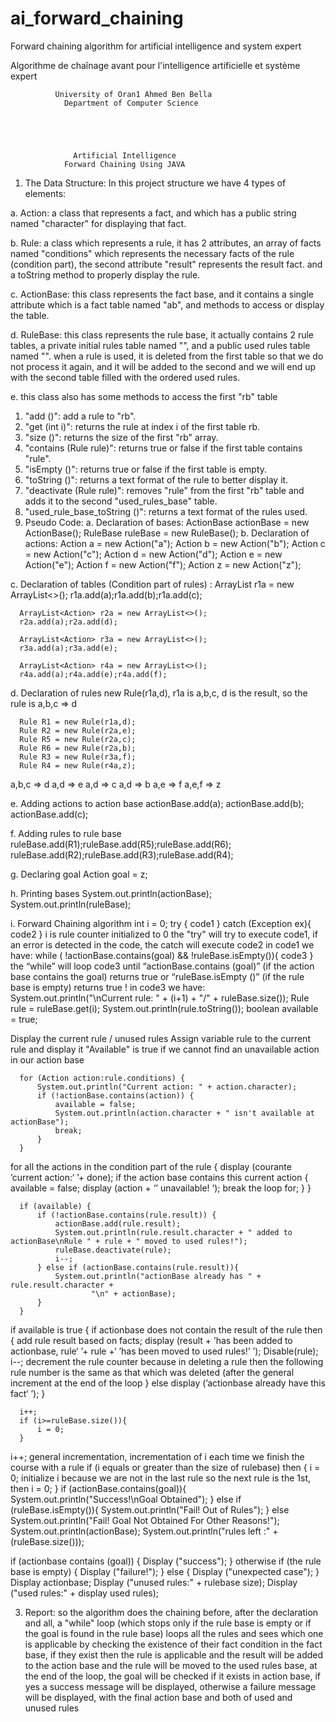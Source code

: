 # ai_forward_chaining
Forward chaining algorithm for artificial intelligence and system expert

Algorithme de chaînage avant pour l'intelligence artificielle et système expert


              University of Oran1 Ahmed Ben Bella
                Department of Computer Science





                  Artificial Intelligence
                Forward Chaining Using JAVA




1.	The Data Structure:
In this project structure we have 4 types of elements:

a.	 Action: a class that represents a fact, and which has a public string named "character" for displaying that fact.

b.	Rule: a class which represents a rule, it has 2 attributes, an array of facts named "conditions" which represents the necessary facts of the rule (condition part), the second attribute "result" represents the result fact.
and a toString method to properly display the rule.

c.	ActionBase: this class represents the fact base, and it contains a single attribute which is a fact table named "ab", and methods to access or display the table.

d.	RuleBase: this class represents the rule base, it actually contains 2 rule tables, a private initial rules table named "", and a public used rules table named "". when a rule is used, it is deleted from the first table so that we do not process it again, and it will be added to the second and we will end up with the second table filled with the ordered used rules.


e.	this class also has some methods to access the first "rb" table

1.	"add ()": add a rule to "rb".
2.	"get (int i)": returns the rule at index i of the first table rb.
3.	"size ()": returns the size of the first "rb" array.
4.	"contains (Rule rule)": returns true or false if the first table contains "rule".
5.	"isEmpty ()": returns true or false if the first table is empty.
6.	"toString ()": returns a text format of the rule to better display it.
7.	"deactivate (Rule rule)": removes "rule" from the first "rb" table and adds it to the second "used_rules_base" table.
8.	"used_rule_base_toString ()": returns a text format of the rules used.
2.	Pseudo Code:
a.	 Declaration of bases:
      ActionBase actionBase = new ActionBase();
      RuleBase ruleBase = new RuleBase();
b.	Declaration of actions:
      Action a = new Action("a");
      Action b = new Action("b");
      Action c = new Action("c");
      Action d = new Action("d");
      Action e = new Action("e");
      Action f = new Action("f");
      Action z = new Action("z");

c.	Declaration of tables (Condition part of rules) :
      ArrayList<Action> r1a = new ArrayList<>();
      r1a.add(a);r1a.add(b);r1a.add(c); 

      ArrayList<Action> r2a = new ArrayList<>();
      r2a.add(a);r2a.add(d);

      ArrayList<Action> r3a = new ArrayList<>();
      r3a.add(a);r3a.add(e);

      ArrayList<Action> r4a = new ArrayList<>();
      r4a.add(a);r4a.add(e);r4a.add(f);
  
d.	Declaration of rules
new Rule(r1a,d), r1a is a,b,c, d is the result, so the rule is a,b,c => d
  
      Rule R1 = new Rule(r1a,d); 
      Rule R2 = new Rule(r2a,e);
      Rule R5 = new Rule(r2a,c);
      Rule R6 = new Rule(r2a,b);
      Rule R3 = new Rule(r3a,f);
      Rule R4 = new Rule(r4a,z);
  
a,b,c => d
a,d => e
a,d => c
a,d => b
a,e => f
a,e,f => z

e.	Adding actions to action base
      actionBase.add(a);
      actionBase.add(b);
      actionBase.add(c);
  
f.	Adding rules to rule base
      ruleBase.add(R1);ruleBase.add(R5);ruleBase.add(R6);
      ruleBase.add(R2);ruleBase.add(R3);ruleBase.add(R4);
  
g.	Declaring goal
      Action goal = z;
  
h.	Printing bases
      System.out.println(actionBase);
      System.out.println(ruleBase);
  
i.	Forward Chaining algorithm
      int i = 0;
      try {
        code1
      } catch (Exception ex){
        code2
      }
i is rule counter initialized to 0
the "try" will try to execute code1, if an error is detected in the code, the catch will execute code2
in code1 we have:
        while ( !actionBase.contains(goal) && !ruleBase.isEmpty()){
          code3
        }
the “while” will loop code3 until “actionBase.contains (goal)” (if the action base contains the goal) returns true or “ruleBase.isEmpty ()” (if the rule base is empty) returns true !
in code3 we have:
      System.out.println("\nCurrent rule: " + (i+1) + "/" + ruleBase.size());
      Rule rule = ruleBase.get(i);
      System.out.println(rule.toString());
      boolean available = true;
  
Display the current rule / unused rules 
Assign variable rule to the current rule and display it
"Available" is true if we cannot find an unavailable action in our action base
  
      for (Action action:rule.conditions) {
          System.out.println("Current action: " + action.character);
          if (!actionBase.contains(action)) {
              available = false;
              System.out.println(action.character + " isn't available at actionBase");
              break;
          }
      }
  
for all the actions in the condition part of the rule {
  display (courante ’current action:‘ ’+ done);
  if the action base contains this current action {
    available = false;
    display (action + ‘’ unavailable! ’);
    break the loop for;
  }
}
  
      if (available) {
          if (!actionBase.contains(rule.result)) {
              actionBase.add(rule.result);
              System.out.println(rule.result.character + " added to actionBase\nRule " + rule + " moved to used rules!");
              ruleBase.deactivate(rule);
              i--;
          } else if (actionBase.contains(rule.result)){
              System.out.println("actionBase already has " + rule.result.character +
                      "\n" + actionBase);
          }
      }
  
if available is true {
  if actionbase does not contain the result of the rule then {
    add rule result based on facts;
    display (result + ’has been added to actionbase, rule‘ ’+ rule +‘ ’has been moved to used rules!’ ’);
    Disable(rule); 
    i--;  decrement the rule counter because in deleting a rule then the following rule number is the same as that which was deleted (after the general increment at        the end of the loop
    } else display (’actionbase already have this fact‘ ’);
}
 
      i++;
      if (i>=ruleBase.size()){
          i = 0;
      }
  
i++; general incrementation, incrementation of i each time we finish the course with a rule
if (i equals or greater than the size of rulebase) then {
  i = 0;  initialize i because we are not in the last rule so the next rule is the 1st, then i = 0;
} 
      if (actionBase.contains(goal)){
        System.out.println("Success!\nGoal Obtained");
      } else if (ruleBase.isEmpty()){
          System.out.println("Fail! Out of Rules");
      } else System.out.println("Fail!  Goal Not Obtained For Other Reasons!");
          System.out.println(actionBase);
      System.out.println("rules left :" +  (ruleBase.size()));
  
if (actionbase contains (goal)) {
  Display ("success");
} otherwise if (the rule base is empty) {
  Display ("failure!");
} else {
  Display ("unexpected case");
}
Display actionbase;
Display ("unused rules:" + rulebase size);
Display ("used rules:" +  display used rules);
  
3.	Report:
so the algorithm does the chaining before, after the declaration and all, a "while" loop (which stops only if the rule base is empty or if the goal is found in the rule base) loops all the rules and sees which one is applicable by checking the existence of their fact condition in the fact base, if they exist then the rule is applicable and the result will be added to the action base and the rule will be moved to the used rules base, at the end of the loop, the goal will be checked if it exists in action base, if yes a success message will be displayed, otherwise a failure message will be displayed, with the final action base and both of used and unused rules
